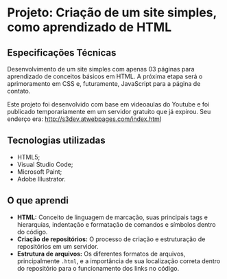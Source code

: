# **Projeto: Criação de um site simples, como aprendizado de HTML**

## **Especificações Técnicas**

Desenvolvimento de um site simples com apenas 03 páginas para aprendizado de conceitos básicos em HTML. A próxima etapa será o aprimoramento em CSS e, futuramente, JavaScript para a página de contato.

Este projeto foi desenvolvido com base em videoaulas do Youtube e foi publicado temporariamente em um servidor gratuito que já expirou. Seu enderço era: http://s3dev.atwebpages.com/index.html

## **Tecnologias utilizadas**

- HTML5;
- Visual Studio Code;
- Microsoft Paint;
- Adobe Illustrator.

## **O que aprendi**

* **HTML:** Conceito de linguagem de marcação, suas principais tags e hierarquias, indentação e formatação de comandos e símbolos dentro do código.
* **Criação de repositórios:** O processo de criação e estruturação de repositórios em um servidor.
* **Estrutura de arquivos:** Os diferentes formatos de arquivos, principalmente `.html`, e a importância de sua localização correta dentro do repositório para o funcionamento dos links no código.
